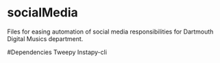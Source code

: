 # socialMedia
Files for easing automation of social media responsibilities for Dartmouth Digital Musics department.

#Dependencies
Tweepy
Instapy-cli
